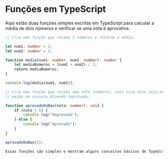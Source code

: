 # Funções em TypeScript

Aqui estão duas funções simples escritas em TypeScript para calcular a média de dois números e verificar se uma nota é aprovativa.

```typescript
// Crie uma função que receba 2 números e retorne a média.

let num1: number = 3;
let num2: number = 2;

function media(num1: number, num2: number): number {
    let mediaNumeros = (num1 + num2) / 2;
    return mediaNumeros;
}

console.log(media(num1, num2));

// Crie uma função que receba uma nota (número), caso essa nota seja menor que 6, 
// exiba um console dizendo reprovado.

function aprovadoOuNao(nota: number): void {
    if (nota < 6) {
        console.log("Reprovado");
    } else {
        console.log("Aprovado");
    }
}

aprovadoOuNao(5);

Essas funções são simples e mostram alguns conceitos básicos de TypeScript, como tipagem de variáveis e definição de tipos de retorno. A primeira função calcula a média de dois números, e a segunda função verifica se uma nota é menor que 6, exibindo "Reprovado" ou "Aprovado" no console, conforme necessário.
